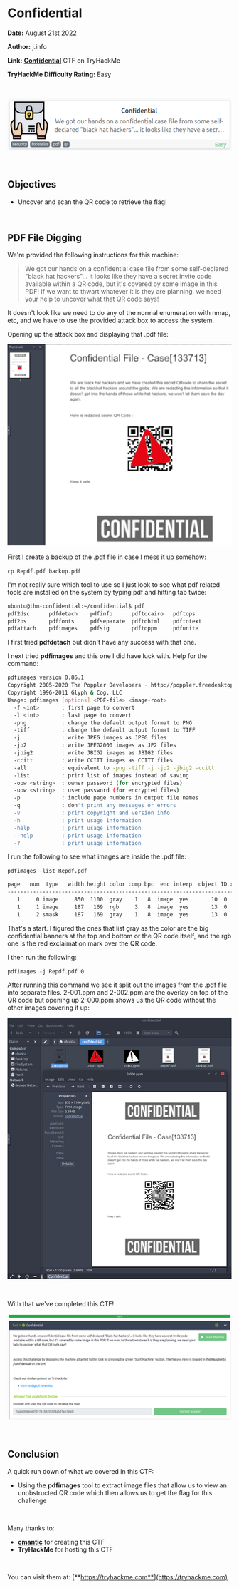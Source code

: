 # Confidential
**Date:** August 21st 2022

**Author:** j.info

**Link:** [**Confidential**](https://tryhackme.com/room/confidential) CTF on TryHackMe

**TryHackMe Difficulty Rating:** Easy

<br>

![](images/confidential0.png)

<br>

## Objectives
- Uncover and scan the QR code to retrieve the flag!

<br>

## PDF File Digging

We're provided the following instructions for this machine:

> We got our hands on a confidential case file from some self-declared "black hat hackers"... it looks like they have a secret invite code available within a QR code, but it's covered by some image in this PDF! If we want to thwart whatever it is they are planning, we need your help to uncover what that QR code says!

It doesn't look like we need to do any of the normal enumeration with nmap, etc, and we have to use the provided attack box to access the system.

Opening up the attack box and displaying that .pdf file:

![](images/confidential1.png)

First I create a backup of the .pdf file in case I mess it up somehow:

`cp Repdf.pdf backup.pdf`

I'm not really sure which tool to use so I just look to see what pdf related tools are installed on the system by typing pdf and hitting tab twice:

```bash
ubuntu@thm-confidential:~/confidential$ pdf
pdf2dsc      pdfdetach    pdfinfo      pdftocairo   pdftops      
pdf2ps       pdffonts     pdfseparate  pdftohtml    pdftotext    
pdfattach    pdfimages    pdfsig       pdftoppm     pdfunite
```

I first tried **pdfdetach** but didn't have any success with that one.

I next tried **pdfimages** and this one I did have luck with. Help for the command:

```bash
pdfimages version 0.86.1
Copyright 2005-2020 The Poppler Developers - http://poppler.freedesktop.org
Copyright 1996-2011 Glyph & Cog, LLC
Usage: pdfimages [options] <PDF-file> <image-root>
  -f <int>       : first page to convert
  -l <int>       : last page to convert
  -png           : change the default output format to PNG
  -tiff          : change the default output format to TIFF
  -j             : write JPEG images as JPEG files
  -jp2           : write JPEG2000 images as JP2 files
  -jbig2         : write JBIG2 images as JBIG2 files
  -ccitt         : write CCITT images as CCITT files
  -all           : equivalent to -png -tiff -j -jp2 -jbig2 -ccitt
  -list          : print list of images instead of saving
  -opw <string>  : owner password (for encrypted files)
  -upw <string>  : user password (for encrypted files)
  -p             : include page numbers in output file names
  -q             : don't print any messages or errors
  -v             : print copyright and version info
  -h             : print usage information
  -help          : print usage information
  --help         : print usage information
  -?             : print usage information
```

I run the following to see what images are inside the .pdf file:

`pdfimages -list Repdf.pdf`

```bash
page   num  type   width height color comp bpc  enc interp  object ID x-ppi y-ppi size ratio
--------------------------------------------------------------------------------------------
   1     0 image     850  1100  gray    1   8  image  yes       10  0    73    73 85.7K 9.4%
   1     1 image     187   169  rgb     3   8  image  yes       13  0    73    73 9060B 9.6%
   1     2 smask     187   169  gray    1   8  image  yes       13  0    73    73 3150B  10%
```

That's a start. I figured the ones that list gray as the color are the big confidential banners at the top and bottom or the QR code itself, and the rgb one is the red exclaimation mark over the QR code.

I then run the following:

`pdfimages -j Repdf.pdf 0`

After running this command we see it split out the images from the .pdf file into separate files. 2-001.ppm and 2-002.ppm are the overlay on top of the QR code but opening up 2-000.ppm shows us the QR code without the other images covering it up:

![](images/confidential2.png)

<br>

With that we've completed this CTF!

![](images/confidential3.png)

<br>

## Conclusion

A quick run down of what we covered in this CTF:

- Using the **pdfimages** tool to extract image files that allow us to view an unobstructed QR code which then allows us to get the flag for this challenge

<br>

Many thanks to:
- [**cmantic**](https://tryhackme.com/p/cmnatic) for creating this CTF
- **TryHackMe** for hosting this CTF

<br>

You can visit them at: [**https://tryhackme.com**](https://tryhackme.com)